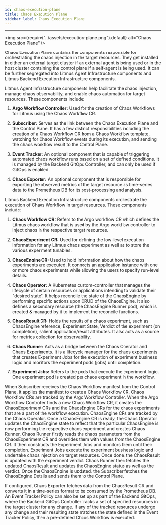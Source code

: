 ```yaml
---
id: chaos-execution-plane
title: Chaos Execution Plane
sidebar_label: Chaos Execution Plane
---
```


---

<img src={require("../assets/execution-plane.png").default} alt="Chaos Execution Plane" />

Chaos Execution Plane contains the components responsible for orchestrating the chaos injection in the target resources. They get installed in either an external target cluster if an external agent is being used or in the host cluster containing the control plane if a self-agent is being used. It can be further segregated into Litmus Agent Infrastructure components and Litmus Backend Execution Infrastructure components. 

Litmus Agent Infrastructure components help facilitate the chaos injection, manage chaos observability, and enable chaos automation for target resources. These components include:

1. **Argo Workflow Controller:** Used for the creation of Chaos Workflows for Litmus using the Chaos Workflow CR.

2. **Subscriber:** Serves as the link between the Chaos Execution Plane and the Control Plane. It has a few distinct responsibilities including the creation of a Chaos Workflow CR from a Chaos Workflow template, watching for Chaos Workflow events during its execution, and sending the chaos workflow result to the Control Plane. 

3. **Event Tracker:** An optional component that is capable of triggering automated chaos workflow runs based on a set of defined conditions. It is managed by the Backend GitOps Controller, and can only be used if GitOps is enabled.

4. **Chaos Exporter:** An optional component that is responsible for exporting the observed metrics of the target resource as time-series data to the Prometheus DB for its post-processing and analysis.


Litmus Backend Execution Infrastructure components orchestrate the execution of Chaos Workflow in target resources. These components include:

1. **Chaos Workflow CR:** Refers to the Argo workflow CR which defines the Litmus chaos workflow that is used by the Argo workflow controller to inject chaos in the respective target resources.

2. **ChaosExperiment CR:** Used for defining the low-level execution information for any Litmus chaos experiment as well as to store the various experiment tunables.

3. **ChaosEngine CR:** Used to hold information about how the chaos experiments are executed. It connects an application instance with one or more chaos experiments while allowing the users to specify run-level details.

4. **Chaos Operator:** A Kubernetes custom-controller that manages the lifecycle of certain resources or applications intending to validate their "desired state". It helps reconcile the state of the ChaosEngine by performing specific actions upon CRUD of the ChaosEngine. It also defines a secondary resource (the ChaosEngine Runner pod), which is created & managed by it to implement the reconcile functions.

5. **ChaosResult CR:** Holds the results of a chaos experiment, such as ChaosEngine reference, Experiment State, Verdict of the experiment (on completion), salient application/result attributes. It also acts as a source for metrics collection for observability.

6. **Chaos Runner:** Acts as a bridge between the Chaos Operator and Chaos Experiments. It is a lifecycle manager for the chaos experiments that creates Experiment Jobs for the execution of experiment business logic and monitors the experiment pods (jobs) until completion.

7. **Experiment Jobs:** Refers to the pods that execute the experiment logic. One experiment pod is created per chaos experiment in the workflow.

When Subscriber receives the Chaos Workflow manifest from the Control Plane, it applies the manifest to create a Chaos Workflow CR. Chaos Workflow CRs are tracked by the Argo Workflow Controller. When the Argo Workflow Controller finds a new Chaos Workflow CR, it creates the ChaosExperiment CRs and the ChaosEngine CRs for the chaos experiments that are a part of the workflow execution. ChaosEngine CRs are tracked by the Chaos Operator. Once a ChaosEngine CR is ready, the Chaos Operator updates the ChaosEngine state to reflect that the particular ChaosEngine is now performing the respective chaos experiment and creates Chaos Runner. Chaos Runner firstly reads the chaos parameters from the ChaosExperiment CR and overrides them with values from the ChaosEngine CR. It then constructs the Experiment Jobs and monitors them until their completion. Experiment Jobs execute the experiment business logic and undertake chaos injection on target resources. Once done, the ChaosResult is updated with the experiment verdict. Chaos Runner then fetches the updated ChaosResult and updates the ChaosEngine status as well as the verdict. Once the ChaosEngine is updated, the Subscriber fetches the ChaosEngine Details and sends them to the Control Plane.

If configured, Chaos Exporter fetches data from the ChaosResult CR and converts it in a time-series format to be consumed by the Prometheus DB. An Event Tracker Policy can also be set up as part of the Backend GitOps, where the Backend GitOps Controller tracks a set of specified resources in the target cluster for any change. If any of the tracked resources undergo any change and their resulting state matches the state defined in the Event Tracker Policy, then a pre-defined Chaos Workflow is executed.
